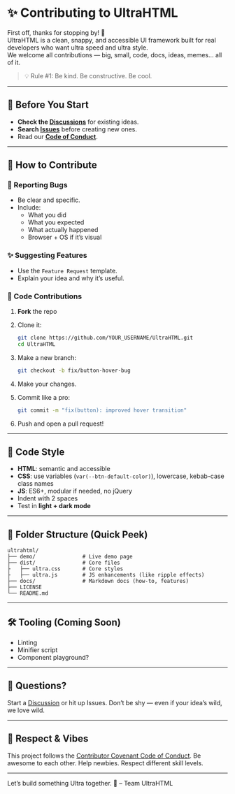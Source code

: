 # ✨ Contributing to UltraHTML

First off, thanks for stopping by! 🙌  
UltraHTML is a clean, snappy, and accessible UI framework built for real developers who want ultra speed and ultra style.  
We welcome all contributions — big, small, code, docs, ideas, memes... all of it.

> 💡 Rule #1: Be kind. Be constructive. Be cool.

---

## 🧠 Before You Start

- **Check the [Discussions](https://github.com/Natuworkguy/UltraHTML/discussions)** for existing ideas.
- **Search [Issues](https://github.com/Natuworkguy/UltraHTML/issues)** before creating new ones.
- Read our [**Code of Conduct**](./CODE_OF_CONDUCT.md).

---

## 🚀 How to Contribute

### 🐛 Reporting Bugs
- Be clear and specific.
- Include:
  - What you did
  - What you expected
  - What actually happened
  - Browser + OS if it’s visual

### ✨ Suggesting Features
- Use the `Feature Request` template.
- Explain your idea and why it’s useful.

### 🔧 Code Contributions

1. **Fork** the repo
2. Clone it:
   ```bash
   git clone https://github.com/YOUR_USERNAME/UltraHTML.git
   cd UltraHTML
   ```
3. Make a new branch:

   ```bash
   git checkout -b fix/button-hover-bug
   ```
4. Make your changes.
5. Commit like a pro:

   ```bash
   git commit -m "fix(button): improved hover transition"
   ```
6. Push and open a pull request!

---

## 📐 Code Style

* **HTML**: semantic and accessible
* **CSS**: use variables (`var(--btn-default-color)`), lowercase, kebab-case class names
* **JS**: ES6+, modular if needed, no jQuery
* Indent with 2 spaces
* Test in **light + dark mode**

---

## 📁 Folder Structure (Quick Peek)

```
ultrahtml/
├── demo/               # Live demo page
├── dist/               # Core files
├   ├── ultra.css       # Core styles
├   ├── ultra.js        # JS enhancements (like ripple effects)
├── docs/               # Markdown docs (how-to, features)
├── LICENSE
└── README.md
```

---

## 🛠️ Tooling (Coming Soon)

* Linting
* Minifier script
* Component playground?

---

## 💬 Questions?

Start a [Discussion](https://github.com/Natuworkguy/UltraHTML/discussions) or hit up Issues.
Don’t be shy — even if your idea’s wild, we love wild.

---

## 🤝 Respect & Vibes

This project follows the [Contributor Covenant Code of Conduct](./CODE_OF_CONDUCT.md).
Be awesome to each other. Help newbies. Respect different skill levels.

---

Let’s build something Ultra together. 💚
– Team UltraHTML
